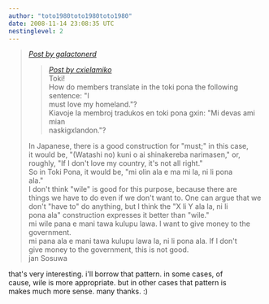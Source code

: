 ```yaml
---
author: "toto1980toto1980toto1980"
date: 2008-11-14 23:08:35 UTC
nestinglevel: 2
---
```

> [_Post by galactonerd_](/ovnpkDbt/how-to-say-it-good-must#post18)  
> 
> > [_Post by cxielamiko_](/ovnpkDbt/how-to-say-it-good-must#post1)  
> > Toki!  
> > How do members translate in the toki pona the following sentence: "I  
> > must love my homeland."?  
> > Kiavoje la membroj tradukos en toki pona gxin: "Mi devas ami mian  
> > naskigxlandon."?  
> > 
> 
> In Japanese, there is a good construction for "must;" in this case,  
> it would be, "(Watashi no) kuni o ai shinakereba narimasen," or,  
> roughly, "If I don't love my country, it's not all right."  
> So in Toki Pona, it would be, "mi olin ala e ma mi la, ni li pona  
> ala."  
> I don't think "wile" is good for this purpose, because there are  
> things we have to do even if we don't want to. One can argue that we  
> don't "have to" do anything, but I think the "X li Y ala la, ni li  
> pona ala" construction expresses it better than "wile."  
> mi wile pana e mani tawa kulupu lawa. I want to give money to the  
> government.  
> mi pana ala e mani tawa kulupu lawa la, ni li pona ala. If I don't  
> give money to the government, this is not good.  
> jan Sosuwa  
> 

that's very interesting. i'll borrow that pattern. in some cases, of  
cause, wile is more appropriate. but in other cases that pattern is  
makes much more sense. many thanks. :)